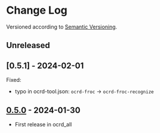 Change Log
==========

Versioned according to [Semantic Versioning](http://semver.org/).

## Unreleased

## [0.5.1] - 2024-02-01

Fixed:

  - typo in ocrd-tool.json: `ocrd-froc` -> `ocrd-froc-recognize`

## [0.5.0] - 2024-01-30

- First release in ocrd_all

<!-- link-labels -->
[0.5.0]: ../../compare/v0.5.1...v0.5.0
[0.5.0]: ../../compare/v0.5.0...HEAD
